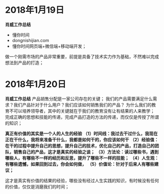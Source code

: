 
# 2018年1月19日
**肖威工作总结**
- 懂你时间
- dongnishijian.com
- 懂你时间网页端+微信端+移动端开发；

做一个刚需市场的产品非常重要，前提是具备了技术实力作为基础，不然难以完成想法到产品的打造；

# 2018年1月20日
**肖威工作总结**
产品销售分配是一家公司存在的关键；
我们的产品需要满足什么需求？我们产品针对于什么用户？我们应该如何销售我们的产品？
为什么我们的教育不可以培养领导者，其中的关键就在于我们的教育没有让有结果的人来教学；
完成正确的思想和技能的传递，完成产品打造的方法的传递，而仅仅是传授了所谓的知识；

**真正有价值的其实是一个人的人生的经验**
**（1）时间线：我过去干过什么，我现在正在干什么，我将来准备干什么，我都是如何干的，你应该如何干**
**（2）经验值：在干的过程中提升自己的思想，提升自己的技术，优化自己的产品，打造自己的团队，销售自己的产品，这才是真实的经验之谈；**
**（3）方法论：读过哪些书，遇到哪些人，有哪些不一样的经历和反思，提升了哪些不一样的技能；**
**（4）人生观：有哪些遗憾，如果回到过去，你会如何做，**
**（5）价值论：针对于后来人有哪些建议；**

这才是真实有价值的结果的经验，哪些没有经过人生实践的知识，有时候没有任何的价值，仅仅是消磨我们的时间；
